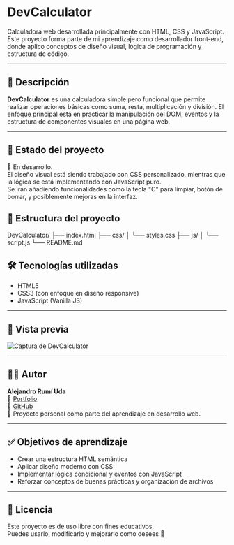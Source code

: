 # DevCalculator

Calculadora web desarrollada principalmente con HTML, CSS y JavaScript. Este proyecto forma parte de mi aprendizaje como desarrollador front-end, donde aplico conceptos de diseño visual, lógica de programación y estructura de código.

---

## 📌 Descripción

**DevCalculator** es una calculadora simple pero funcional que permite realizar operaciones básicas como suma, resta, multiplicación y división. El enfoque principal está en practicar la manipulación del DOM, eventos y la estructura de componentes visuales en una página web.

---

## 🚧 Estado del proyecto

🚀 En desarrollo.  
El diseño visual está siendo trabajado con CSS personalizado, mientras que la lógica se está implementando con JavaScript puro.  
Se irán añadiendo funcionalidades como la tecla "C" para limpiar, botón de borrar, y posiblemente mejoras en la interfaz.


## 🧠 Estructura del proyecto

DevCalculator/
├── index.html
├── css/
│   └── styles.css
├── js/
│   └── script.js
└── README.md

## 🛠️ Tecnologías utilizadas

- HTML5
- CSS3 (con enfoque en diseño responsive)
- JavaScript (Vanilla JS)

---

## 📸 Vista previa

![Captura de DevCalculator](assets/img/preview.png) <!-- Puedes añadir una imagen de ejemplo aquí -->

---

## 👨‍💻 Autor

**Alejandro Rumí Uda**  
🔗 [Portfolio](https://alejandrorumi-dev.github.io/DevPortfolio/)  
🐙 [GitHub](https://github.com/alejandrorumi-dev)  
📍 Proyecto personal como parte del aprendizaje en desarrollo web.

---

## ✅ Objetivos de aprendizaje

- Crear una estructura HTML semántica
- Aplicar diseño moderno con CSS
- Implementar lógica condicional y eventos con JavaScript
- Reforzar conceptos de buenas prácticas y organización de archivos

---

## 📂 Licencia

Este proyecto es de uso libre con fines educativos.  
Puedes usarlo, modificarlo y mejorarlo como desees 🙌